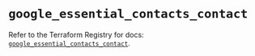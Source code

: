 # `google_essential_contacts_contact`

Refer to the Terraform Registry for docs: [`google_essential_contacts_contact`](https://registry.terraform.io/providers/hashicorp/google/6.35.0/docs/resources/essential_contacts_contact).
